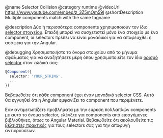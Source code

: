 @name Selector Collision
@category runtime
@videoUrl https://www.youtube.com/embed/z_3Z5mOm59I
@shortDescription Multiple components match with the same tagname

@description
Δύο ή περισσότερα components χρησιμοποιούν τον ίδιο [selector στοιχείου](guide/component-overview#specifying-a-components-css-selector). Επειδή μπορεί να συσχετιστεί μόνο ένα στοιχείο με ένα component, οι selectors πρέπει να είναι μοναδικοί για να αποφευχθεί η ασάφεια για την Angular.

@debugging
Χρησιμοποιήστε το όνομα στοιχείου από το μήνυμα σφάλματος για να αναζητήσετε μέρη όπου χρησιμοποιείτε τον ίδιο [ορισμό selector](guide/architecture-components) στον κώδικά σας:

```typescript
@Component({
  selector: 'YOUR_STRING',
  ...
})
```

Βεβαιωθείτε ότι κάθε component έχει έναν μοναδικό selector CSS. Αυτό θα εγγυηθεί ότι η Angular εμφανίζει το component που περιμένετε.

Εάν αντιμετωπίζετε προβλήματα με την εύρεση πολλαπλών components με αυτό το όνομα selector, ελέγξτε για components από εισαγόμενες βιβλιοθήκες, όπως το Angular Material. Βεβαιωθείτε ότι ακολουθείτε τις [βέλτιστες πρακτικές](guide/styleguide#component-selectors) για τους selectors σας για την αποφυγή αντικρούσεων.

